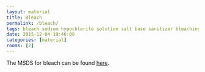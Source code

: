 ```yaml
---
layout: material
title: Bleach
permalink: /bleach/
tags: bleach sodium hypochlorite solution salt base sanitizer bleaching agent corrosive
date: 2015-12-04 19:46:00
categories: [material]
rooms: [2]
---
```


The MSDS for bleach can be found [here]({{site.baseurl}}/sheets/SodiumHypochlorite.pdf).

